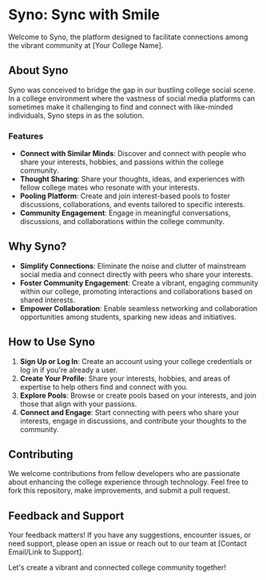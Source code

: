 # Syno: Sync with Smile

Welcome to Syno, the platform designed to facilitate connections among the vibrant community at [Your College Name].

## About Syno

Syno was conceived to bridge the gap in our bustling college social scene. In a college environment where the vastness of social media platforms can sometimes make it challenging to find and connect with like-minded individuals, Syno steps in as the solution.

### Features

- **Connect with Similar Minds**: Discover and connect with people who share your interests, hobbies, and passions within the college community.
- **Thought Sharing**: Share your thoughts, ideas, and experiences with fellow college mates who resonate with your interests.
- **Pooling Platform**: Create and join interest-based pools to foster discussions, collaborations, and events tailored to specific interests.
- **Community Engagement**: Engage in meaningful conversations, discussions, and collaborations within the college community.

## Why Syno?

- **Simplify Connections**: Eliminate the noise and clutter of mainstream social media and connect directly with peers who share your interests.
- **Foster Community Engagement**: Create a vibrant, engaging community within our college, promoting interactions and collaborations based on shared interests.
- **Empower Collaboration**: Enable seamless networking and collaboration opportunities among students, sparking new ideas and initiatives.

## How to Use Syno

1. **Sign Up or Log In**: Create an account using your college credentials or log in if you're already a user.
2. **Create Your Profile**: Share your interests, hobbies, and areas of expertise to help others find and connect with you.
3. **Explore Pools**: Browse or create pools based on your interests, and join those that align with your passions.
4. **Connect and Engage**: Start connecting with peers who share your interests, engage in discussions, and contribute your thoughts to the community.

## Contributing

We welcome contributions from fellow developers who are passionate about enhancing the college experience through technology. Feel free to fork this repository, make improvements, and submit a pull request.

## Feedback and Support

Your feedback matters! If you have any suggestions, encounter issues, or need support, please open an issue or reach out to our team at [Contact Email/Link to Support].

Let's create a vibrant and connected college community together!
